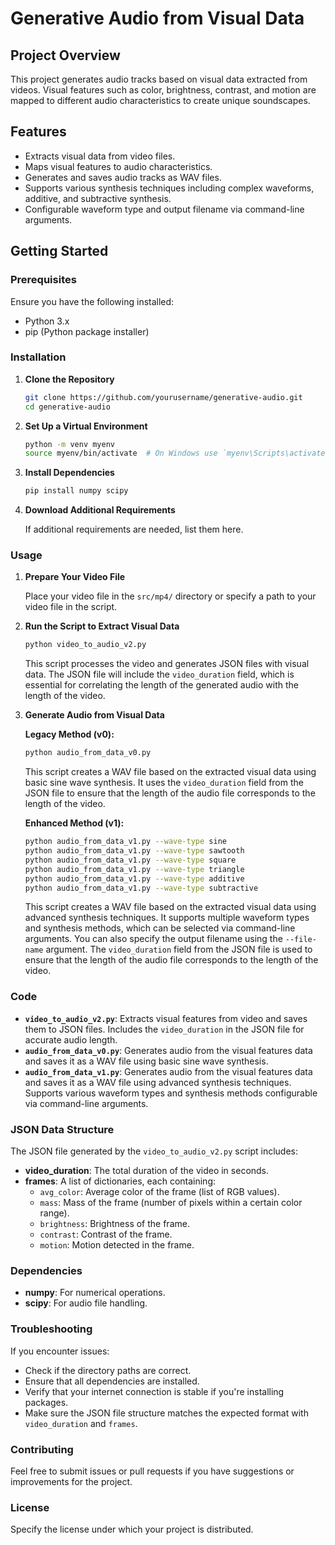 # Generative Audio from Visual Data

## Project Overview

This project generates audio tracks based on visual data extracted from videos. Visual features such as color, brightness, contrast, and motion are mapped to different audio characteristics to create unique soundscapes.

## Features

- Extracts visual data from video files.
- Maps visual features to audio characteristics.
- Generates and saves audio tracks as WAV files.
- Supports various synthesis techniques including complex waveforms, additive, and subtractive synthesis.
- Configurable waveform type and output filename via command-line arguments.

## Getting Started

### Prerequisites

Ensure you have the following installed:
- Python 3.x
- pip (Python package installer)

### Installation

1. **Clone the Repository**

    ```bash
    git clone https://github.com/yourusername/generative-audio.git
    cd generative-audio
    ```

2. **Set Up a Virtual Environment**

    ```bash
    python -m venv myenv
    source myenv/bin/activate  # On Windows use `myenv\Scripts\activate`
    ```

3. **Install Dependencies**

    ```bash
    pip install numpy scipy
    ```

4. **Download Additional Requirements**

    If additional requirements are needed, list them here.

### Usage

1. **Prepare Your Video File**

   Place your video file in the `src/mp4/` directory or specify a path to your video file in the script.

2. **Run the Script to Extract Visual Data**

    ```bash
    python video_to_audio_v2.py
    ```

   This script processes the video and generates JSON files with visual data. The JSON file will include the `video_duration` field, which is essential for correlating the length of the generated audio with the length of the video.

3. **Generate Audio from Visual Data**

   **Legacy Method (v0):**
   
    ```bash
    python audio_from_data_v0.py
    ```

   This script creates a WAV file based on the extracted visual data using basic sine wave synthesis. It uses the `video_duration` field from the JSON file to ensure that the length of the audio file corresponds to the length of the video.

   **Enhanced Method (v1):**
   
    ```bash
    python audio_from_data_v1.py --wave-type sine
    python audio_from_data_v1.py --wave-type sawtooth
    python audio_from_data_v1.py --wave-type square
    python audio_from_data_v1.py --wave-type triangle
    python audio_from_data_v1.py --wave-type additive
    python audio_from_data_v1.py --wave-type subtractive
    ```

   This script creates a WAV file based on the extracted visual data using advanced synthesis techniques. It supports multiple waveform types and synthesis methods, which can be selected via command-line arguments. You can also specify the output filename using the `--file-name` argument. The `video_duration` field from the JSON file is used to ensure that the length of the audio file corresponds to the length of the video.

### Code

- **`video_to_audio_v2.py`**: Extracts visual features from video and saves them to JSON files. Includes the `video_duration` in the JSON file for accurate audio length.
- **`audio_from_data_v0.py`**: Generates audio from the visual features data and saves it as a WAV file using basic sine wave synthesis.
- **`audio_from_data_v1.py`**: Generates audio from the visual features data and saves it as a WAV file using advanced synthesis techniques. Supports various waveform types and synthesis methods configurable via command-line arguments.

### JSON Data Structure

The JSON file generated by the `video_to_audio_v2.py` script includes:

- **video_duration**: The total duration of the video in seconds.
- **frames**: A list of dictionaries, each containing:
  - `avg_color`: Average color of the frame (list of RGB values).
  - `mass`: Mass of the frame (number of pixels within a certain color range).
  - `brightness`: Brightness of the frame.
  - `contrast`: Contrast of the frame.
  - `motion`: Motion detected in the frame.

### Dependencies

- **numpy**: For numerical operations.
- **scipy**: For audio file handling.

### Troubleshooting

If you encounter issues:

- Check if the directory paths are correct.
- Ensure that all dependencies are installed.
- Verify that your internet connection is stable if you're installing packages.
- Make sure the JSON file structure matches the expected format with `video_duration` and `frames`.

### Contributing

Feel free to submit issues or pull requests if you have suggestions or improvements for the project.

### License

Specify the license under which your project is distributed.